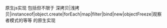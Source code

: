 原生js实现
包括但不限于 深拷贝|浅拷贝|instanceof|object.create|forEach|map|filter|bind|new|objectFreeze|观察者模式的等等 的原生实现
